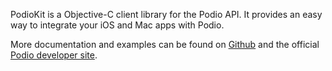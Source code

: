 PodioKit is a Objective-C client library for the Podio API. It provides an easy way to integrate your iOS and Mac apps with Podio.

More documentation and examples can be found on [Github](http://podio.github.io/podio-objc/) and the official [Podio developer site](https://developers.podio.com/).